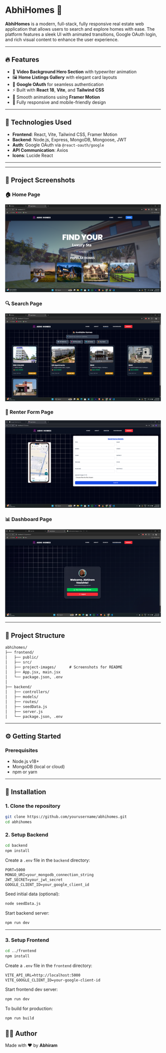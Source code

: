 
# AbhiHomes 🏡

**AbhiHomes** is a modern, full-stack, fully responsive real estate web application that allows users to search and explore homes with ease. The platform features a sleek UI with animated transitions, Google OAuth login, and rich visual content to enhance the user experience.

---

## 🔥 Features

- 🎥 **Video Background Hero Section** with typewriter animation
- 🖼️ **Home Listings Gallery** with elegant card layouts
- 🔐 **Google OAuth** for seamless authentication
- ⚡ Built with **React 18**, **Vite**, and **Tailwind CSS**
- 🎨 Smooth animations using **Framer Motion**
- 📱 Fully responsive and mobile-friendly design

---

## 🚀 Technologies Used

- **Frontend**: React, Vite, Tailwind CSS, Framer Motion
- **Backend**: Node.js, Express, MongoDB, Mongoose, JWT
- **Auth**: Google OAuth via `@react-oauth/google`
- **API Communication**: Axios
- **Icons**: Lucide React

---

---

## 📸 Project Screenshots

### 🏠 Home Page
![Home](project_document/homepage.png)

### 🔍 Search Page
![Search](project_document/search.png)

### 📝 Renter Form Page
![Renter](project_document/renter-form.png)

### 📊 Dashboard Page
![Dashboard](project_document/dashboard.png)

---

## 📁 Project Structure

```
abhihomes/
├── frontend/
│   ├── public/
│   ├── src/
│   ├── project-images/      # Screenshots for README
│   ├── App.jsx, main.jsx
│   └── package.json, .env
│
├── backend/
│   ├── controllers/
│   ├── models/
│   ├── routes/
│   ├── seedData.js
│   ├── server.js
│   └── package.json, .env
```

---

## ⚙️ Getting Started

### Prerequisites

- Node.js v18+
- MongoDB (local or cloud)
- npm or yarn

---

## 🔧 Installation

### 1. Clone the repository

```bash
git clone https://github.com/yourusername/abhihomes.git
cd abhihomes
```

### 2. Setup Backend

```bash
cd backend
npm install
```

Create a `.env` file in the `backend` directory:

```env
PORT=5000
MONGO_URI=your_mongodb_connection_string
JWT_SECRET=your_jwt_secret
GOOGLE_CLIENT_ID=your_google_client_id
```

Seed initial data (optional):

```bash
node seedData.js
```

Start backend server:

```bash
npm run dev
```

---

### 3. Setup Frontend

```bash
cd ../frontend
npm install
```

Create a `.env` file in the `frontend` directory:

```env
VITE_API_URL=http://localhost:5000
VITE_GOOGLE_CLIENT_ID=your-google-client-id
```

Start frontend dev server:

```bash
npm run dev
```

To build for production:

```bash
npm run build
```


## 👨‍💻 Author

Made with ❤️ by **Abhiram**

